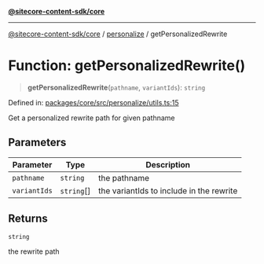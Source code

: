 [**@sitecore-content-sdk/core**](../../README.md)

***

[@sitecore-content-sdk/core](../../README.md) / [personalize](../README.md) / getPersonalizedRewrite

# Function: getPersonalizedRewrite()

> **getPersonalizedRewrite**(`pathname`, `variantIds`): `string`

Defined in: [packages/core/src/personalize/utils.ts:15](https://github.com/Sitecore/content-sdk/blob/83cb65a3c972c72b48c373cdf1da3de357f70681/packages/core/src/personalize/utils.ts#L15)

Get a personalized rewrite path for given pathname

## Parameters

| Parameter | Type | Description |
| ------ | ------ | ------ |
| `pathname` | `string` | the pathname |
| `variantIds` | `string`[] | the variantIds to include in the rewrite |

## Returns

`string`

the rewrite path
